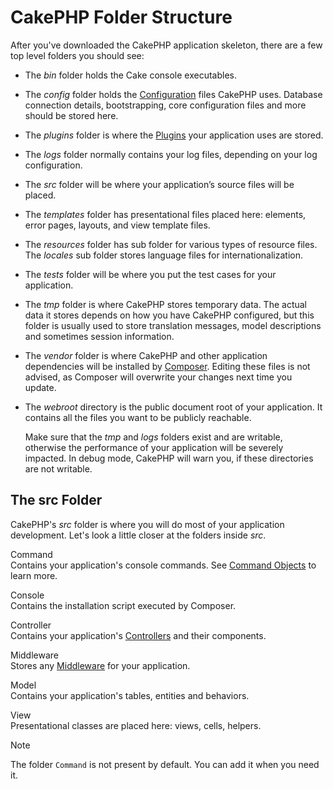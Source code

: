 # CakePHP Folder Structure

After you've downloaded the CakePHP application skeleton, there are a few top
level folders you should see:

- The *bin* folder holds the Cake console executables.

- The *config* folder holds the [Configuration](../development/configuration.md) files
  CakePHP uses. Database connection details, bootstrapping, core configuration files
  and more should be stored here.

- The *plugins* folder is where the [Plugins](../plugins.md) your application uses are stored.

- The *logs* folder normally contains your log files, depending on your log
  configuration.

- The *src* folder will be where your application’s source files will be placed.

- The *templates* folder has presentational files placed here:
  elements, error pages, layouts, and view template files.

- The *resources* folder has sub folder for various types of resource files.
  The *locales* sub folder stores language files for internationalization.

- The *tests* folder will be where you put the test cases for your application.

- The *tmp* folder is where CakePHP stores temporary data. The actual data it
  stores depends on how you have CakePHP configured, but this folder
  is usually used to store translation messages, model descriptions and sometimes
  session information.

- The *vendor* folder is where CakePHP and other application dependencies will
  be installed by [Composer](https://getcomposer.org). Editing these files is not
  advised, as Composer will overwrite your changes next time you update.

- The *webroot* directory is the public document root of your application. It
  contains all the files you want to be publicly reachable.

  Make sure that the *tmp* and *logs* folders exist and are writable,
  otherwise the performance of your application will be severely
  impacted. In debug mode, CakePHP will warn you, if these directories are not
  writable.

## The src Folder

CakePHP's *src* folder is where you will do most of your application
development. Let's look a little closer at the folders inside
*src*.

Command  
Contains your application's console commands. See
[Command Objects](../console-commands/commands.md) to learn more.

Console  
Contains the installation script executed by Composer.

Controller  
Contains your application's [Controllers](../controllers.md) and their components.

Middleware  
Stores any [Middleware](../controllers/middleware.md) for your application.

Model  
Contains your application's tables, entities and behaviors.

View  
Presentational classes are placed here: views, cells, helpers.

> [!NOTE]
> The folder `Command` is not present by default.
> You can add it when you need it.
